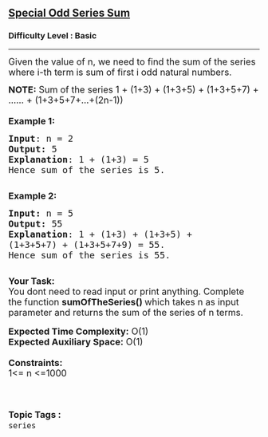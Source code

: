 <h2><a href="https://www.geeksforgeeks.org/problems/special-odd-series-sum1235/1?utm_source=geeksforgeeks&utm_medium=ml_article_practice_tab&utm_campaign=article_practice_tab">Special Odd Series Sum</a></h2><h3>Difficulty Level : Basic</h3><hr><div class="problems_problem_content__Xm_eO"><p><span style="font-size:18px">Given the value of n, we need to find the sum of the series where i-th term is sum of first i odd natural numbers.</span></p>

<p><span style="font-size:18px"><strong>NOTE:</strong>&nbsp;Sum of the series 1 + (1+3) + (1+3+5) + (1+3+5+7) + …… + (1+3+5+7+…+(2n-1))<br>
<br>
<strong>Example 1:</strong></span></p>

<pre><span style="font-size:18px"><strong>Input</strong>: n = 2
<strong>Output:</strong>&nbsp;5&nbsp;
<strong>Explanation</strong>: 1 + (1+3) = 5
Hence sum of the series is 5.</span>
</pre>

<p><br>
<span style="font-size:18px"><strong>Example 2:</strong></span></p>

<pre><span style="font-size:18px"><strong>Input: </strong>n = 5
<strong>Output:&nbsp;</strong>55
<strong>Explanation</strong>: 1 + (1+3) + (1+3+5) +
(1+3+5+7) + (1+3+5+7+9) = 55.
Hence sum of the series is 55.</span>
</pre>

<p><br>
<span style="font-size:18px"><strong>Your Task:&nbsp;&nbsp;</strong><br>
You dont need to read input or print anything. Complete the function <strong>sumOfTheSeries()&nbsp;</strong>which takes n&nbsp;as input parameter and returns&nbsp;the sum of the series of n&nbsp;terms.</span><br>
<br>
<span style="font-size:18px"><strong>Expected Time Complexity:</strong> O(1)<br>
<strong>Expected Auxiliary Space:</strong> O(1)<br>
<br>
<strong>Constraints:</strong><br>
1&lt;= n&nbsp;&lt;=1000</span><br>
&nbsp;</p>
</div><br><p><span style=font-size:18px><strong>Topic Tags : </strong><br><code>series</code>&nbsp;